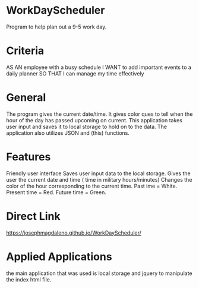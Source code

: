 # WorkDayScheduler
Program to help plan out a 9-5 work day.

# Criteria
AS AN employee with a busy schedule
I WANT to add important events to a daily planner
SO THAT I can manage my time effectively

# General
The program gives the current date/time.
It gives color ques to tell when the hour of the day has passed upcoming on current.
This application takes user input and saves it to local storage to hold on to the data.
The application also utilizes JSON and (this) functions.

# Features
Friendly user interface
Saves user input data to the local storage.
Gives the user the current date and time ( time in military hours/minutes)
Changes the color of the hour corresponding to the current time.
Past ime = White.
Present time = Red.
Future time = Green.
 
# Direct Link
https://josephmagdaleno.github.io/WorkDayScheduler/

# Applied Applications
the main application that was used is local storage and jquery to manipulate the index html file.
